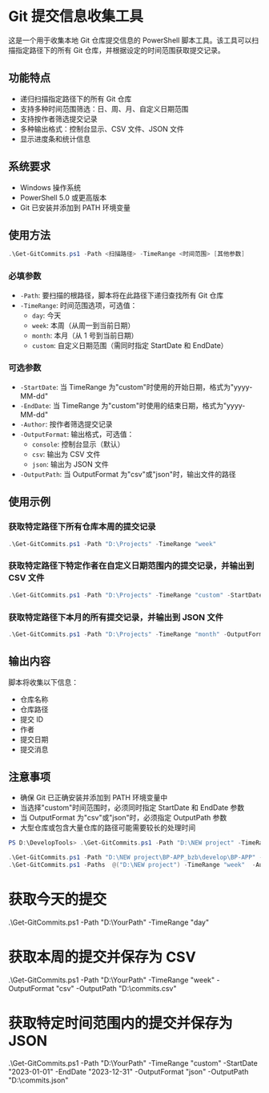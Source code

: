 # Git 提交信息收集工具

这是一个用于收集本地 Git 仓库提交信息的 PowerShell 脚本工具。该工具可以扫描指定路径下的所有 Git 仓库，并根据设定的时间范围获取提交记录。

## 功能特点

- 递归扫描指定路径下的所有 Git 仓库
- 支持多种时间范围筛选：日、周、月、自定义日期范围
- 支持按作者筛选提交记录
- 多种输出格式：控制台显示、CSV 文件、JSON 文件
- 显示进度条和统计信息

## 系统要求

- Windows 操作系统
- PowerShell 5.0 或更高版本
- Git 已安装并添加到 PATH 环境变量

## 使用方法

```powershell
.\Get-GitCommits.ps1 -Path <扫描路径> -TimeRange <时间范围> [其他参数]
```

### 必填参数

- `-Path`: 要扫描的根路径，脚本将在此路径下递归查找所有 Git 仓库
- `-TimeRange`: 时间范围选项，可选值：
  - `day`: 今天
  - `week`: 本周（从周一到当前日期）
  - `month`: 本月（从 1 号到当前日期）
  - `custom`: 自定义日期范围（需同时指定 StartDate 和 EndDate）

### 可选参数

- `-StartDate`: 当 TimeRange 为"custom"时使用的开始日期，格式为"yyyy-MM-dd"
- `-EndDate`: 当 TimeRange 为"custom"时使用的结束日期，格式为"yyyy-MM-dd"
- `-Author`: 按作者筛选提交记录
- `-OutputFormat`: 输出格式，可选值：
  - `console`: 控制台显示（默认）
  - `csv`: 输出为 CSV 文件
  - `json`: 输出为 JSON 文件
- `-OutputPath`: 当 OutputFormat 为"csv"或"json"时，输出文件的路径

## 使用示例

### 获取特定路径下所有仓库本周的提交记录

```powershell
.\Get-GitCommits.ps1 -Path "D:\Projects" -TimeRange "week"
```

### 获取特定路径下特定作者在自定义日期范围内的提交记录，并输出到 CSV 文件

```powershell
.\Get-GitCommits.ps1 -Path "D:\Projects" -TimeRange "custom" -StartDate "2023-01-01" -EndDate "2023-01-31" -Author "张三" -OutputFormat "csv" -OutputPath "D:\commits.csv"
```

### 获取特定路径下本月的所有提交记录，并输出到 JSON 文件

```powershell
.\Get-GitCommits.ps1 -Path "D:\Projects" -TimeRange "month" -OutputFormat "json" -OutputPath "D:\commits.json"
```

## 输出内容

脚本将收集以下信息：

- 仓库名称
- 仓库路径
- 提交 ID
- 作者
- 提交日期
- 提交消息

## 注意事项

- 确保 Git 已正确安装并添加到 PATH 环境变量中
- 当选择"custom"时间范围时，必须同时指定 StartDate 和 EndDate 参数
- 当 OutputFormat 为"csv"或"json"时，必须指定 OutputPath 参数
- 大型仓库或包含大量仓库的路径可能需要较长的处理时间

```powershell
PS D:\DevelopTools> .\Get-GitCommits.ps1 -Path "D:\NEW project" -TimeRange "week" -OutputFormat "json" -OutputPath "D:\commits.json"

.\Get-GitCommits.ps1 -Path "D:\NEW project\BP-APP_bzb\develop\BP-APP" -TimeRange "week"  -Author "longhai shen"  -OutputPath "D:\commits.json"
.\Get-GitCommits.ps1 -Paths  @("D:\NEW project") -TimeRange "week"  -Author "longhai shen"  -OutputPath "D:\commits1.txt" -Format "default"

```

# 获取今天的提交

.\Get-GitCommits.ps1 -Path "D:\YourPath" -TimeRange "day"

# 获取本周的提交并保存为 CSV

.\Get-GitCommits.ps1 -Path "D:\YourPath" -TimeRange "week" -OutputFormat "csv" -OutputPath "D:\commits.csv"

# 获取特定时间范围内的提交并保存为 JSON

.\Get-GitCommits.ps1 -Path "D:\YourPath" -TimeRange "custom" -StartDate "2023-01-01" -EndDate "2023-12-31" -OutputFormat "json" -OutputPath "D:\commits.json"
